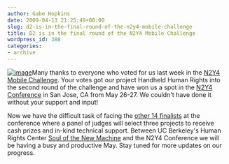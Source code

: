 ```yaml
---
author: Gabe Hopkins
date: 2009-04-13 21:25:49+00:00
slug: d2-is-in-the-final-round-of-the-n2y4-mobile-challenge
title: D2 is in the final round of the N2Y4 Mobile Challenge
wordpress_id: 388
categories:
- archive
---
```


[![image](https://s3.amazonaws.com/digidem-www/wp-content/uploads/2009/04/n2y4_gr.jpg)](https://s3.amazonaws.com/digidem-www/wp-content/uploads/2009/04/n2y4_gr.jpg)Many thanks to everyone who voted for us last week in the [N2Y4 Mobile Challenge](http://www.netsquared.org/n2y4). Your votes got our project Handheld Human Rights into the second round of the challenge and have won us a spot in the [N2Y4 Conference](http://www.netsquared.org/conference/n2y4) in San Jose, CA from May 26-27. We couldn't have done it without your support and input!

Now we have the difficult task of facing the [other 14 finalists](http://www.netsquared.org/blog/amy-sample-ward/n2y4-mobile-challenge-15-featured-projects-announced) at the conference where a panel of judges will select three projects to receive cash prizes and in-kind technical support. Between UC Berkeley's Human Rights Center [Soul of the New Machine](http://hrc.berkeley.edu/events/newmachineconference/) and the N2Y4 Conference we will be having a busy and productive May. Stay tuned for more updates on our progress.
